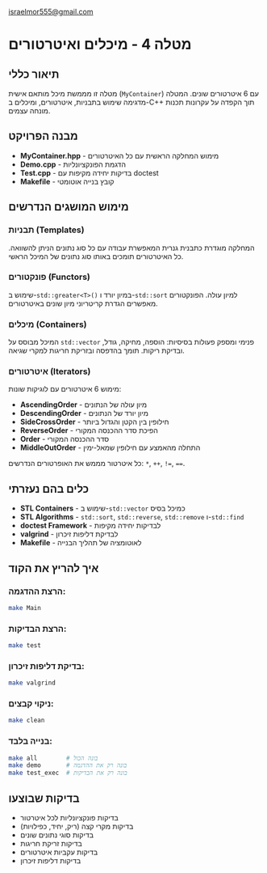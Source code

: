  israelmor555@gmail.com  

# מטלה 4 - מיכלים ואיטרטורים



## תיאור כללי

מטלה זו מממשת מיכל מותאם אישית (`MyContainer`) עם 6 איטרטורים שונים. המטלה מדגימה שימוש בתבניות, איטרטורים, ומיכלים ב-C++ תוך הקפדה על עקרונות תכנות מונחה עצמים.

## מבנה הפרויקט

- **MyContainer.hpp** - מימוש המחלקה הראשית עם כל האיטרטורים
- **Demo.cpp** - הדגמת הפונקציונליות
- **Test.cpp** - בדיקות יחידה מקיפות עם doctest
- **Makefile** - קובץ בנייה אוטומטי

## מימוש המושגים הנדרשים

### תבניות (Templates)
המחלקה מוגדרת כתבנית גנרית המאפשרת עבודה עם כל סוג נתונים הניתן להשוואה. כל האיטרטורים תומכים באותו סוג נתונים של המיכל הראשי.

### פונקטורים (Functors)
שימוש ב-`std::greater<T>()` במיון יורד ו-`std::sort` למיון עולה. הפונקטורים מאפשרים הגדרת קריטריוני מיון שונים באיטרטורים.

### מיכלים (Containers)
המיכל מבוסס על `std::vector` פנימי ומספק פעולות בסיסיות: הוספה, מחיקה, גודל, ובדיקת ריקות. תומך בהדפסה ובזריקת חריגות למקרי שגיאה.

### איטרטורים (Iterators)
מימוש 6 איטרטורים עם לוגיקות שונות:
- **AscendingOrder** - מיון עולה של הנתונים
- **DescendingOrder** - מיון יורד של הנתונים  
- **SideCrossOrder** - חילופין בין הקטן והגדול ביותר
- **ReverseOrder** - הפיכת סדר ההכנסה המקורי
- **Order** - סדר ההכנסה המקורי
- **MiddleOutOrder** - התחלה מהאמצע עם חילופין שמאל-ימין

כל איטרטור מממש את האופרטורים הנדרשים: `*`, `++`, `!=`, `==`.

## כלים בהם נעזרתי

- **STL Containers** - שימוש ב-`std::vector` כמיכל בסיס
- **STL Algorithms** - `std::sort`, `std::reverse`, `std::remove` ו-`std::find`
- **doctest Framework** - לבדיקות יחידה מקיפות
- **valgrind** - לבדיקת דליפות זיכרון
- **Makefile** - לאוטומציה של תהליך הבנייה

## איך להריץ את הקוד

### הרצת ההדגמה:
```bash
make Main
```

### הרצת הבדיקות:
```bash
make test
```

### בדיקת דליפות זיכרון:
```bash
make valgrind
```

### ניקוי קבצים:
```bash
make clean
```

### בנייה בלבד:
```bash
make all        # בונה הכול
make demo       # בונה רק את ההדגמה  
make test_exec  # בונה רק את הבדיקות
```

## בדיקות שבוצעו

- בדיקות פונקציונליות לכל איטרטור
- בדיקות מקרי קצה (ריק, יחיד, כפילויות)
- בדיקות סוגי נתונים שונים
- בדיקות זריקת חריגות
- בדיקות עקביות איטרטורים
- בדיקות דליפות זיכרון
